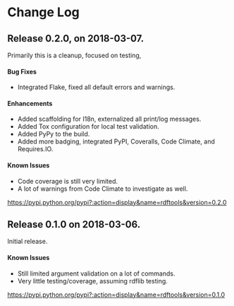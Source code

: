 # Change Log

## Release 0.2.0, on 2018-03-07.

Primarily this is a cleanup, focused on testing,

#### Bug Fixes

* Integrated Flake, fixed all default errors and warnings.

#### Enhancements

* Added scaffolding for I18n, externalized all print/log messages.
* Added Tox configuration for local test validation.
* Added PyPy to the build.
* Added more badging, integrated PyPI, Coveralls, Code Climate, and Requires.IO.

#### Known Issues

* Code coverage is still very limited.
* A lot of warnings from Code Climate to investigate as well.

https://pypi.python.org/pypi?:action=display&name=rdftools&version=0.2.0

## Release 0.1.0 on 2018-03-06.

Initial release.

#### Known Issues

* Still limited argument validation on a lot of commands.
* Very little testing/coverage, assuming rdflib testing.

https://pypi.python.org/pypi?:action=display&name=rdftools&version=0.1.0
